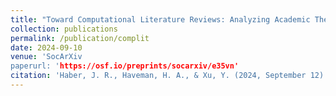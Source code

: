 ```yaml
---
title: "Toward Computational Literature Reviews: Analyzing Academic Theories through Supervised and Unsupervised Text-Analysis Methods"
collection: publications
permalink: /publication/complit
date: 2024-09-10
venue: 'SocArXiv
paperurl: 'https://osf.io/preprints/socarxiv/e35vn'
citation: 'Haber, J. R., Haveman, H. A., & Xu, Y. (2024, September 12). Toward Computational Literature Reviews: Analyzing Academic Theories through Supervised and Unsupervised Text-Analysis Methods. https://doi.org/10.31235/osf.io/e35vn'
---
```


<!--This paper is about the number 1. The number 2 is left for future work.-->
<!---->

<!---->
<!--Recommended citation: Your Name, You. (2009). "Paper Title Number 1." <i>Journal 1</i>. 1(1).-->
